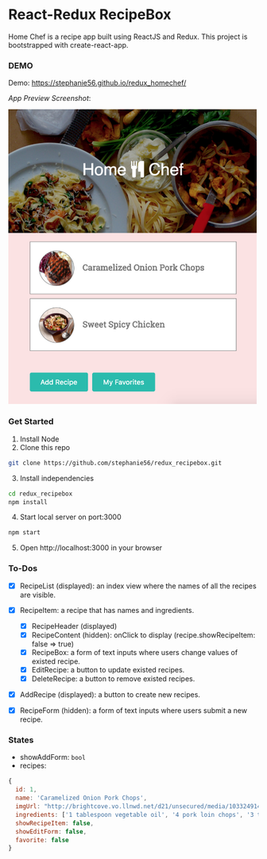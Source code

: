 # React-Redux RecipeBox

Home Chef is a recipe app built using ReactJS and Redux. This project is bootstrapped with create-react-app.

### DEMO

Demo: https://stephanie56.github.io/redux_homechef/

*App Preview Screenshot*:

<img width="500" alt="Home Chef App Screenshot" style="text-align:left; margin-right:10px; display:inline;" src="./docs/screenshots/home.png">


### Get Started
1. Install Node
2. Clone this repo
```bash
git clone https://github.com/stephanie56/redux_recipebox.git
```
3. Install independencies
```bash
cd redux_recipebox
npm install
```
4. Start local server on port:3000
```bash
npm start
```
5. Open http://localhost:3000 in your browser


### To-Dos
- [x] RecipeList (displayed): an index view where the names of all the recipes are visible.

- [x] RecipeItem: a recipe that has names and ingredients.
  - [x] RecipeHeader (displayed)
  - [x] RecipeContent (hidden): onClick to display (recipe.showRecipeItem: false => true)
  - [x] RecipeBox: a form of text inputs where users change values of existed recipe.
  - [x] EditRecipe: a button to update existed recipes.
  - [x] DeleteRecipe: a button to remove existed recipes.
- [x] AddRecipe (displayed): a button to create new recipes.
- [x] RecipeForm (hidden): a form of text inputs where users submit a new recipe.

### States
- showAddForm: `bool`
- recipes:
```javascript
{
  id: 1,
  name: 'Caramelized Onion Pork Chops',
  imgUrl: "http://brightcove.vo.llnwd.net/d21/unsecured/media/1033249144001/201405/1567/1033249144001_3547969267001_Grilled-Pork-Chops.jpg?pubId=1033249144001",
  ingredients: ['1 tablespoon vegetable oil', '4 pork loin chops', '3 teaspoons seasoning salt', '2 teaspoons black pepper'],
  showRecipeItem: false,
  showEditForm: false,
  favorite: false
}
```
